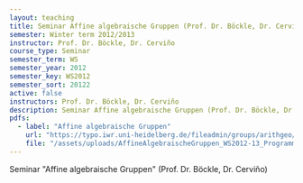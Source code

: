 ```yaml
---
layout: teaching
title: Seminar Affine algebraische Gruppen (Prof. Dr. Böckle, Dr. Cerviño)
semester: Winter term 2012/2013
instructor: Prof. Dr. Böckle, Dr. Cerviño
course_type: Seminar
semester_term: WS
semester_year: 2012
semester_key: WS2012
semester_sort: 20122
active: false
instructors: Prof. Dr. Böckle, Dr. Cerviño
description: Seminar Affine algebraische Gruppen (Prof. Dr. Böckle, Dr. Cerviño)
pdfs:
  - label: "Affine algebraische Gruppen"
    url: "https://typo.iwr.uni-heidelberg.de/fileadmin/groups/arithgeo/templates/data/Seminare/AffineAlgebraischeGruppen_WS2012-13_Programm.pdf"
    file: "/assets/uploads/AffineAlgebraischeGruppen_WS2012-13_Programm.pdf"
---
```


Seminar "Affine algebraische Gruppen" (Prof. Dr. Böckle, Dr. Cerviño)

